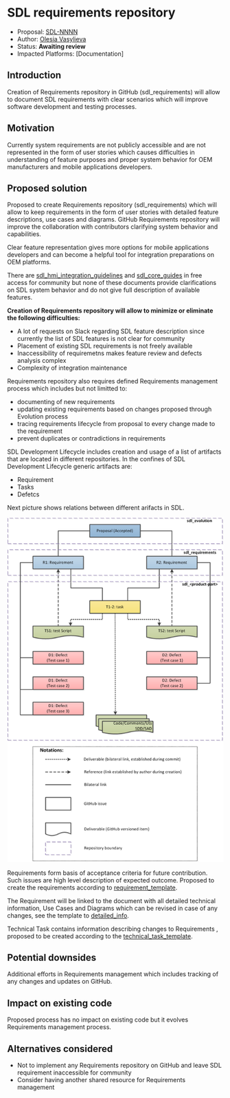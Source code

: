 # SDL requirements repository 

* Proposal: [SDL-NNNN](NNNN-filename.md)
* Author: [Olesia Vasylieva](https://github.com/smartdevicelink)
* Status: **Awaiting review**
* Impacted Platforms: [Documentation]

## Introduction

Creation of Requirements repository in GitHub (sdl_requirements) will allow to document SDL requirements with clear scenarios which will improve software development and testing processes.

## Motivation

Currently system requirements are not publicly accessible and are not represented in the form of user stories which causes difficulties in understanding of feature purposes and proper system behavior for OEM manufacturers and mobile applications developers.

## Proposed solution

Proposed to create Requirements repository (sdl_requirements) which will allow to keep requirements in the form of user stories with detailed feature descriptions, use cases and diagrams. GitHub Requirements repository will improve the collaboration with contributors clarifying system behavior and capabilities. 

Clear feature representation gives more options for mobile applications developers and can become a helpful tool for integration preparations on OEM platforms.

There are [sdl_hmi_integration_guidelines](https://github.com/smartdevicelink/sdl_hmi_integration_guidelines) and [sdl_core_guides](https://github.com/smartdevicelink/sdl_core_guides) in free access for community but none of these documents provide clarifications on SDL system behavior and do not give full description of available features.

**Creation of Requirements repository will allow to minimize or eliminate the following difficulties:**

- A lot of requests on Slack regarding SDL feature description since currently the list of SDL features is not clear for community
- Placement of existing SDL requirements is not freely available
- Inaccessibility of requiremetns makes feature review and defects analysis complex
- Complexity of integration maintenance

Requirements repository also requires defined Requirements management process which includes but not limitted to:

- documenting of new requirements
- updating existing requirements based on changes proposed through Evolution process
- tracing requirements lifecycle from proposal to every change made to the requirement
- prevent duplicates or contradictions in requirements

SDL Development Lifecycle includes creation and usage of a list of artifacts that are located in different repositories. In the confines of SDL Development Lifecycle generic artifacts are:

- Requirement
- Tasks
- Defetcs

Next picture shows relations between different arifacts in SDL.

![tasks_relations](https://github.com/OlesiaV/sdl_evolution/blob/requirements-documentation-proposal/proposals/assets/sdl_requirements_repository/tasks_relations.png)<br>

Requirements form basis of acceptance criteria for future contribution. Such issues are high level description of expected outcome. Proposed to create the requirements according to [requirement_template](https://github.com/OlesiaV/sdl_evolution/blob/requirements-documentation-proposal/proposals/assets/sdl_requirements_repository/requirement_template.md). 

The Requirement will be linked to the document with all detailed technical information, Use Cases and Diagrams which can be revised in case of any changes, see the template to [detailed_info](https://github.com/OlesiaV/sdl_evolution/blob/requirements-documentation-proposal/proposals/assets/sdl_requirements_repository/detailed_info.md).

Technical Task contains information describing changes to Requirements , proposed to be created according to the [technical_task_template](https://github.com/OlesiaV/sdl_evolution/blob/requirements-documentation-proposal/proposals/assets/sdl_requirements_repository/technical_task_template.md).



## Potential downsides

Additional efforts in Requirements management which includes tracking of any changes and updates on GitHub.

## Impact on existing code

Proposed process has no impact on existing code but it evolves Requirements management process.

## Alternatives considered

- Not to implement any Requirements repository on GitHub and leave SDL requirement inaccessible for community
- Consider having another shared resource for Requirements management
